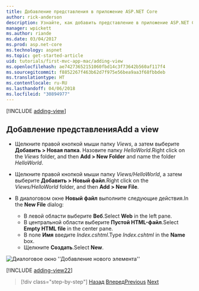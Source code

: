 ```yaml
---
title: Добавление представления в приложение ASP.NET Core
author: rick-anderson
description: Узнайте, как добавить представление в приложение ASP.NET Core.
manager: wpickett
ms.author: riande
ms.date: 03/04/2017
ms.prod: asp.net-core
ms.technology: aspnet
ms.topic: get-started-article
uid: tutorials/first-mvc-app-mac/adding-view
ms.openlocfilehash: ae74273652151060fbd14c3f73642b560af117f4
ms.sourcegitcommit: f8852267f463b62d7f975e56bea9aa3f68fbbdeb
ms.translationtype: HT
ms.contentlocale: ru-RU
ms.lasthandoff: 04/06/2018
ms.locfileid: "30894977"
---
```

[!INCLUDE [adding-view](../../includes/mvc-intro/adding_view1.md)]

## <a name="add-a-view"></a><span data-ttu-id="4dc0f-103">Добавление представления</span><span class="sxs-lookup"><span data-stu-id="4dc0f-103">Add a view</span></span> 

* <span data-ttu-id="4dc0f-104">Щелкните правой кнопкой мыши папку *Views*, а затем выберите **Добавить > Новая папка**. Назовите папку *HelloWorld*.</span><span class="sxs-lookup"><span data-stu-id="4dc0f-104">Right click on the *Views* folder, and then **Add > New Folder** and name the folder *HelloWorld*.</span></span>
* <span data-ttu-id="4dc0f-105">Щелкните правой кнопкой мыши папку *Views/HelloWorld*, а затем выберите **Добавить > Новый файл**.</span><span class="sxs-lookup"><span data-stu-id="4dc0f-105">Right click on the *Views/HelloWorld* folder, and then **Add > New File**.</span></span>
* <span data-ttu-id="4dc0f-106">В диалоговом окне **Новый файл** выполните следующие действия.</span><span class="sxs-lookup"><span data-stu-id="4dc0f-106">In the **New File** dialog:</span></span>

  * <span data-ttu-id="4dc0f-107">В левой области выберите **Веб**.</span><span class="sxs-lookup"><span data-stu-id="4dc0f-107">Select **Web** in the left pane.</span></span>
  * <span data-ttu-id="4dc0f-108">В центральной области выберите **Пустой HTML-файл**.</span><span class="sxs-lookup"><span data-stu-id="4dc0f-108">Select **Empty HTML file** in the center pane.</span></span>
  * <span data-ttu-id="4dc0f-109">В поле **Имя** введите *Index.cshtml*.</span><span class="sxs-lookup"><span data-stu-id="4dc0f-109">Type *Index.cshtml* in the **Name** box.</span></span>
  * <span data-ttu-id="4dc0f-110">Щелкните **Создать**.</span><span class="sxs-lookup"><span data-stu-id="4dc0f-110">Select **New**.</span></span>

![Диалоговое окно ''Добавление нового элемента''](adding-view/_static/add_view.png)

[!INCLUDE [adding-view22](../../includes/mvc-intro/adding_view2.md)]

> [!div class="step-by-step"]
> <span data-ttu-id="4dc0f-112">[Назад](adding-controller.md)
> [Вперед](adding-model.md)</span><span class="sxs-lookup"><span data-stu-id="4dc0f-112">[Previous](adding-controller.md)
[Next](adding-model.md)</span></span>
